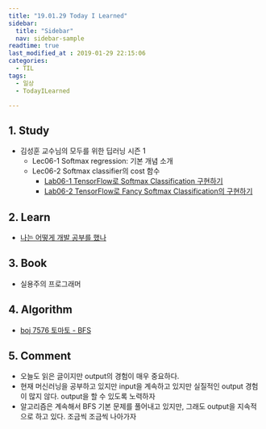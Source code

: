 ```yaml
---
title: "19.01.29 Today I Learned"
sidebar:
  title: "Sidebar"
  nav: sidebar-sample
readtime: true
last_modified_at : 2019-01-29 22:15:06
categories:
  - TIL
tags:
  - 일상
  - TodayILearned

---
```


## 1. Study

- 김성훈 교수님의 모두를 위한 딥러닝 시즌 1
    - Lec06-1 Softmax regression: 기본 개념 소개
    - Lec06-2 Softmax classifier의 cost 함수
      - [Lab06-1 TensorFlow로 Softmax Classification 구현하기](https://github.com/jinhyeok-kim/MLStudy/blob/master/MLStudy_Lab/MLStudy_Lab06-1.ipynb)
      - [Lab06-2 TensorFlow로 Fancy Softmax Classification의 구현하기](https://github.com/jinhyeok-kim/MLStudy/blob/master/MLStudy_Lab/MLStudy_Lab06-2.ipynb)


## 2. Learn

- [나는 어떻게 개발 공부를 했나](https://medium.com/@Jbee_/%EB%82%98%EB%8A%94-%EC%96%B4%EB%96%BB%EA%B2%8C-%EA%B0%9C%EB%B0%9C-%EA%B3%B5%EB%B6%80%EB%A5%BC-%ED%96%88%EB%82%98-2%ED%8E%B8-267a7ee108dc)

## 3. Book

- 실용주의 프로그래머

## 4. Algorithm

- [boj 7576 토마토 - BFS](https://github.com/jinhyeok-kim/Algorithm/blob/master/Java/boj/_7576_Tomato/src/Main.java)


## 5. Comment

- 오늘도 읽은 글이지만 output의 경험이 매우 중요하다.
- 현재 머신러닝을 공부하고 있지만 input을 계속하고 있지만 실질적인 output 경험이 많지 않다. output을 할 수 있도록 노력하자
- 알고리즘은 계속해서 BFS 기본 문제를 풀어내고 있지만, 그래도 output을 지속적으로 하고 있다. 조금씩 조금씩 나아가자
